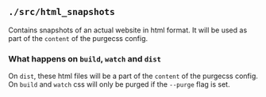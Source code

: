 ## `./src/html_snapshots`

Contains snapshots of an actual website in html format.
It will be used as part of the `content` of the purgecss config.

### What happens on `build`, `watch` and `dist`

On `dist`, these html files will be a part of the `content` of the purgecss config.
On `build` and `watch` css will only be purged if the `--purge` flag is set.
